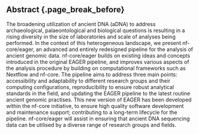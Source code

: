 ## Abstract {.page_break_before}

The broadening utilization of ancient DNA (aDNA) to address archaeological,
palaeontological and biological questions is resulting in a rising diversity in
the size of laboratories and scale of analyses being performed. In the context
of this heterogeneous landscape, we present nf-core/eager, an advanced and
entirely redesigned pipeline for the analysis of ancient genomic data.
nf-core/eager builds on existing ideas and concepts introduced in the original
EAGER pipeline, and improves various aspects of the analysis procedure by
building on computational frameworks such as Nextflow and nf-core. The pipeline
aims to address three main points: accessibility and adaptability to different
research groups and their computing configurations, reproducibility to ensure
robust analytical standards in the field, and updating the EAGER pipeline to the
latest routine ancient genomic practises. This new version of EAGER has been
developed within the nf-core initiative, to ensure high quality software
development and maintenance support; contributing to a long-term lifecycle for
the pipeline. nf-core/eager will assist in ensuring that ancient DNA sequencing
data can be utilised by a diverse range of research groups and fields.
